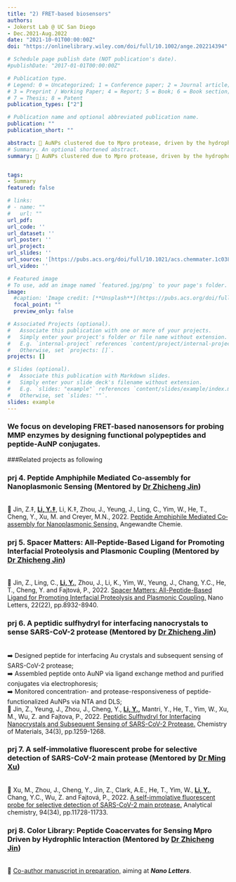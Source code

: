 ```yaml
---
title: "2) FRET-based biosensors"
authors:
- Jokerst Lab @ UC San Diego
- Dec.2021-Aug.2022
date: "2021-10-01T00:00:00Z"
doi: "https://onlinelibrary.wiley.com/doi/full/10.1002/ange.202214394"

# Schedule page publish date (NOT publication's date).
#publishDate: "2017-01-01T00:00:00Z"

# Publication type.
# Legend: 0 = Uncategorized; 1 = Conference paper; 2 = Journal article;
# 3 = Preprint / Working Paper; 4 = Report; 5 = Book; 6 = Book section;
# 7 = Thesis; 8 = Patent
publication_types: ["2"]

# Publication name and optional abbreviated publication name.
publication: ""
publication_short: ""

abstract: 🌈 AuNPs clustered due to Mpro protease, driven by the hydrophobicity difference of peptide motif. <br/>🧪 Exp. ran by Dr Zhicheng Jin and Yi
# Summary. An optional shortened abstract.
summary: 🌈 AuNPs clustered due to Mpro protease, driven by the hydrophobicity difference of peptide motif. <br/>🧪 Exp. ran by Dr Zhicheng Jin and Yi


tags:
- Summary
featured: false

# links:
# - name: ""
#   url: ""
url_pdf: 
url_code: ''
url_dataset: ''
url_poster: ''
url_project: 
url_slides: ''
url_source: '[https://pubs.acs.org/doi/full/10.1021/acs.chemmater.1c03871](https://onlinelibrary.wiley.com/doi/full/10.1002/ange.202214394)'
url_video: ''

# Featured image
# To use, add an image named `featured.jpg/png` to your page's folder. 
image:
  #caption: 'Image credit: [**Unsplash**](https://pubs.acs.org/doi/full/10.1021/acs.chemmater.1c03871)'
  focal_point: ""
  preview_only: false

# Associated Projects (optional).
#   Associate this publication with one or more of your projects.
#   Simply enter your project's folder or file name without extension.
#   E.g. `internal-project` references `content/project/internal-project/index.md`.
#   Otherwise, set `projects: []`.
projects: []

# Slides (optional).
#   Associate this publication with Markdown slides.
#   Simply enter your slide deck's filename without extension.
#   E.g. `slides: "example"` references `content/slides/example/index.md`.
#   Otherwise, set `slides: ""`.
slides: example
---
```

### We focus on developing FRET-based nanosensors for probing MMP enzymes by designing functional polypeptides and peptide-AuNP conjugates.

###Related projects as following

### prj 4. Peptide Amphiphile Mediated Co‐assembly for Nanoplasmonic Sensing (Mentored by [Dr Zhicheng Jin](https://scholar.google.com/citations?hl=en&user=PC6gejgAAAAJ))
<br/>🌟 Jin, Z.‡, <u>**Li, Y.‡**</u>, Li, K.‡, Zhou, J., Yeung, J., Ling, C., Yim, W., He, T., Cheng, Y., Xu, M. and Creyer, M.N., 2022. [Peptide Amphiphile Mediated Co‐assembly for Nanoplasmonic Sensing.](https://onlinelibrary.wiley.com/doi/full/10.1002/ange.202214394) Angewandte Chemie.

### prj 5. Spacer Matters: All-Peptide-Based Ligand for Promoting Interfacial Proteolysis and Plasmonic Coupling (Mentored by [Dr Zhicheng Jin](https://scholar.google.com/citations?hl=en&user=PC6gejgAAAAJ))
<br/>🌟 Jin, Z., Ling, C., <u>**Li, Y.**,</u> Zhou, J., Li, K., Yim, W., Yeung, J., Chang, Y.C., He, T., Cheng, Y. and Fajtová, P., 2022. [Spacer Matters: All-Peptide-Based Ligand for Promoting Interfacial Proteolysis and Plasmonic Coupling.](https://pubs.acs.org/doi/full/10.1021/acs.nanolett.2c03052) Nano Letters, 22(22), pp.8932-8940.

### prj 6. A peptidic sulfhydryl for interfacing nanocrystals to sense SARS-CoV-2 protease (Mentored by [Dr Zhicheng Jin](https://scholar.google.com/citations?hl=en&user=PC6gejgAAAAJ))
<br/>➡️ Designed peptide for interfacing Au crystals and subsequent sensing of SARS-CoV-2 protease; 
<br/>➡️ Assembled peptide onto AuNP via ligand exchange method and purified conjugates via electrophoresis;
<br/>➡️ Monitored concentration- and protease-responsiveness of peptide-functionalized AuNPs via NTA and DLS;
<br/>🌟 Jin, Z., Yeung, J., Zhou, J., Cheng, Y., <u>**Li, Y.,**</u> Mantri, Y., He, T., Yim, W., Xu, M., Wu, Z. and Fajtova, P., 2022. [Peptidic Sulfhydryl for Interfacing Nanocrystals and Subsequent Sensing of SARS-CoV-2 Protease.](https://pubs.acs.org/doi/full/10.1021/acs.chemmater.1c03871) Chemistry of Materials, 34(3), pp.1259-1268.

### prj 7. A self-immolative fluorescent probe for selective detection of SARS-CoV-2 main protease (Mentored by [Dr Ming Xu]([https://scholar.google.com/citations?hl=en&user=PC6gejgAAAAJ](https://scholar.google.com/citations?hl=en&user=LJzhoiEAAAAJ)))
<br/>🌟 Xu, M., Zhou, J., Cheng, Y., Jin, Z., Clark, A.E., He, T., Yim, W., <u>**Li, Y.**,</u> Chang, Y.C., Wu, Z. and Fajtová, P., 2022. [A self-immolative fluorescent probe for selective detection of SARS-CoV-2 main protease.](https://pubs.acs.org/doi/full/10.1021/acs.analchem.2c02381) Analytical chemistry, 94(34), pp.11728-11733.

### prj 8. Color Library: Peptide Coacervates for Sensing Mpro Driven by Hydrophlic Interaction  (Mentored by [Dr Zhicheng Jin](https://scholar.google.com/citations?hl=en&user=PC6gejgAAAAJ))
<br/>🌟 [Co-author manuscript in preparation,](https://scholar.google.com/citations?hl=en&user=PC6gejgAAAAJ) aiming at ***Nano Letters***.
